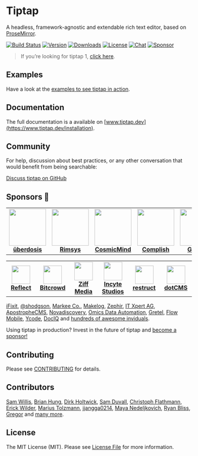 # Tiptap
A headless, framework-agnostic and extendable rich text editor, based on [ProseMirror](https://github.com/ProseMirror/prosemirror).

[![Build Status](https://github.com/ueberdosis/tiptap/workflows/build/badge.svg)](https://github.com/ueberdosis/tiptap/actions)
[![Version](https://img.shields.io/npm/v/@tiptap/core.svg?label=version)](https://www.npmjs.com/package/@tiptap/core)
[![Downloads](https://img.shields.io/npm/dm/@tiptap/core.svg)](https://npmcharts.com/compare/@tiptap/core?minimal=true)
[![License](https://img.shields.io/npm/l/@tiptap/core.svg)](https://www.npmjs.com/package/@tiptap/core)
[![Chat](https://img.shields.io/badge/chat-on%20discord-7289da.svg?sanitize=true)](https://discord.gg/WtJ49jGshW)
[![Sponsor](https://img.shields.io/static/v1?label=Sponsor&message=%E2%9D%A4&logo=GitHub)](https://github.com/sponsors/ueberdosis)

> If you’re looking for tiptap 1, [click here](https://github.com/ueberdosis/tiptap/tree/v1).

## Examples
Have a look at the [examples to see tiptap in action](https://www.tiptap.dev/examples).

## Documentation
The full documentation is a available on [www.tiptap.dev](https://www.tiptap.dev/installation).

## Community
For help, discussion about best practices, or any other conversation that would benefit from being searchable:

[Discuss tiptap on GitHub](https://github.com/ueberdosis/tiptap/discussions)

## Sponsors 💖
<table>
  <tr>
    <td align="center">
      <a href="https://ueberdosis.io/">
        <img src="https://unavatar.io/ueberdosis.io" width="100"><br>
        <strong>überdosis</strong>
      </a>
    </td>
    <td align="center">
      <a href="https://rimsys.io/">
        <img src="https://unavatar.io/github/rimsys" width="100"><br>
        <strong>Rimsys</strong>
      </a>
    </td>
    <td align="center">
      <a href="https://www.cosmicmind.com/">
        <img src="https://unavatar.io/github/cosmicmind" width="100"><br>
        <strong>CosmicMind</strong>
      </a>
    </td>
    <td align="center">
      <a href="https://www.complish.app/">
        <img src="https://uploads-ssl.webflow.com/5fa93d27380666789a1cbbd3/5fae50824b4d2d06f3d2898f_Frame%20374.png" width="100"><br>
        <strong>Complish</strong>
      </a>
    </td>
    <td align="center">
      <a href="https://www.gamma.app/">
        <img src="https://unavatar.io/gamma.app" width="100"><br>
        <strong>Gamma</strong>
      </a>
    </td>
    <td align="center">
      <a href="https://www.storyblok.com/">
        <img src="https://unavatar.io/github/storyblok" width="100"><br>
        <strong>Storyblok</strong>
      </a>
    </td>    
  </tr>
</table>

<table>
  <tr>
    <td align="center" width="100">
      <a href="https://reflect.app/">
        <img src="https://unavatar.io/reflect.app" width="50"><br>
        <strong>Reflect</strong>
      </a>
    </td>
    <td align="center" width="100">
      <a href="https://bitcrowd.net/">
        <img src="https://unavatar.io/bitcrowd.net" width="50"><br>
        <strong>Bitcrowd</strong>
      </a>
    </td>
    <td align="center" width="100">
      <a href="https://ziffmedia.com/">
        <img src="https://unavatar.io/github/ziffmedia" width="50"><br>
        <strong>Ziff Media</strong>
      </a>
    </td>
    <td align="center" width="100">
      <a href="https://incytestudios.com/">
        <img src="https://unavatar.io/github/incyte" width="50"><br>
        <strong>Incyte Studios</strong>
      </a>
    </td>
    <td align="center" width="100">
      <a href="https://restruct.nl/">
        <img src="https://unavatar.io/github/restruct" width="50"><br>
        <strong>restruct</strong>
      </a>
    </td>
    <td align="center" width="100">
      <a href="https://dotcms.com/">
        <img src="https://unavatar.io/github/dotcms" width="50"><br>
        <strong>dotCMS</strong>
      </a>
    </td>
  </tr>
</table>

[iFixit](https://www.ifixit.com/), [@shodgson](https://github.com/shodgson), [Markee Co.](https://markee.io/), [Makelog](https://www.makelog.com/), [Zephir](https://zephir.ch/), [IT Xpert AG](https://itxpert.ch/), [ApostropheCMS](https://apostrophecms.com/), [Novadiscovery](http://www.novadiscovery.com/), [Omics Data Automation](https://www.omicsautomation.com), [Gretel](https://github.com/gretelapp#:~:text=http%3A//www.gretel.co), [Flow Mobile](https://www.flowmobile.app/), [Ycode](https://www.ycode.com/), [DocIQ](https://www.dociq.io/) and [hundreds of awesome inviduals](https://github.com/sponsors/ueberdosis).

Using tiptap in production? Invest in the future of tiptap and [become a sponsor!](https://github.com/sponsors/ueberdosis)

## Contributing
Please see [CONTRIBUTING](CONTRIBUTING.md) for details.

## Contributors
[Sam Willis](https://github.com/samwillis),
[Brian Hung](https://github.com/BrianHung),
[Dirk Holtwick](https://github.com/holtwick),
[Sam Duvall](https://github.com/SamDuvall),
[Christoph Flathmann](https://github.com/Chrissi2812),
[Erick Wilder](https://github.com/erickwilder),
[Marius Tolzmann](https://github.com/mariux),
[jjangga0214](https://github.com/jjangga0214),
[Maya Nedeljkovich](https://github.com/mayacoda),
[Ryan Bliss](https://github.com/ryanbliss),
[Gregor](https://github.com/gambolputty) and [many more](../../contributors).

## License
The MIT License (MIT). Please see [License File](LICENSE.md) for more information.
